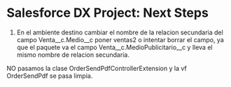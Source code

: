 # Salesforce DX Project: Next Steps

1. En el ambiente destino cambiar el nombre de la relacion secundaria del campo Venta__c.Medio__c poner ventas2 o intentar borrar el campo, ya que el paquete va el campo Venta__c.MedioPublicitario__c y lleva el mismo nombre de relacion secundaria.

NO pasamos la clase OrderSendPdfControllerExtension y la vf OrderSendPdf se pasa limpia.
